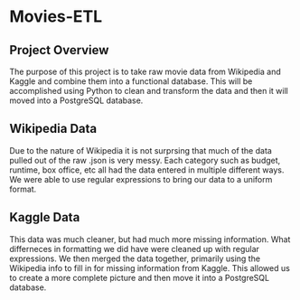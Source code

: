 # Movies-ETL
## Project Overview

The purpose of this project is to take raw movie data from Wikipedia and Kaggle and combine them into a functional database. This will be accomplished using Python to clean and transform the data and then it will moved into a PostgreSQL database. 

## Wikipedia Data
Due to the nature of Wikipedia it is not surprsing that much of the data pulled out of the raw .json is very messy. Each category such as budget, runtime, box office, etc all had the data entered in multiple different ways. We were able to use regular expressions to bring our data to a uniform format. 

## Kaggle Data
This data was much cleaner, but had much more missing information. What differneces in formatting we did have were cleaned up with regular expressions. We then merged the data together, primarily using the Wikipedia info to fill in for missing information from Kaggle. This allowed us to create a more complete picture and then move it into a PostgreSQL database. 
